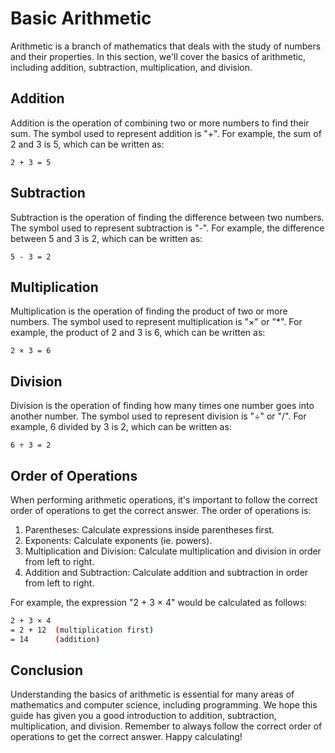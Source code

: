 # Basic Arithmetic

Arithmetic is a branch of mathematics that deals with the study of numbers and their properties. In this section, we'll cover the basics of arithmetic, including addition, subtraction, multiplication, and division.

## Addition

Addition is the operation of combining two or more numbers to find their sum. The symbol used to represent addition is "+". For example, the sum of 2 and 3 is 5, which can be written as:

`2 + 3 = 5`

## Subtraction

Subtraction is the operation of finding the difference between two numbers. The symbol used to represent subtraction is "-". For example, the difference between 5 and 3 is 2, which can be written as:

`5 - 3 = 2`

## Multiplication

Multiplication is the operation of finding the product of two or more numbers. The symbol used to represent multiplication is "×" or "\*". For example, the product of 2 and 3 is 6, which can be written as:

`2 × 3 = 6`

## Division

Division is the operation of finding how many times one number goes into another number. The symbol used to represent division is "÷" or "/". For example, 6 divided by 3 is 2, which can be written as:

`6 ÷ 3 = 2`

## Order of Operations

When performing arithmetic operations, it's important to follow the correct order of operations to get the correct answer. The order of operations is:

1. Parentheses: Calculate expressions inside parentheses first.
2. Exponents: Calculate exponents (ie. powers).
3. Multiplication and Division: Calculate multiplication and division in order from left to right.
4. Addition and Subtraction: Calculate addition and subtraction in order from left to right.

For example, the expression "2 + 3 × 4" would be calculated as follows:

```bash
2 + 3 × 4
= 2 + 12  (multiplication first)
= 14      (addition)
```

## Conclusion

Understanding the basics of arithmetic is essential for many areas of mathematics and computer science, including programming. We hope this guide has given you a good introduction to addition, subtraction, multiplication, and division. Remember to always follow the correct order of operations to get the correct answer. Happy calculating!
